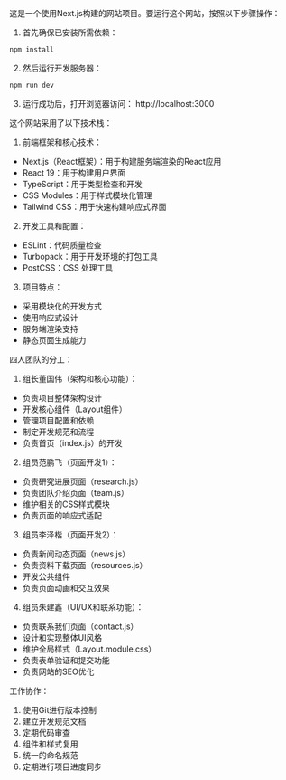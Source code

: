 这是一个使用Next.js构建的网站项目。要运行这个网站，按照以下步骤操作：

1. 首先确保已安装所需依赖：

```bash
npm install
```
2. 然后运行开发服务器：

```bash
npm run dev
```
3. 运行成功后，打开浏览器访问： http://localhost:3000

这个网站采用了以下技术栈：
1. 前端框架和核心技术：
- Next.js（React框架）：用于构建服务端渲染的React应用
- React 19：用于构建用户界面
- TypeScript：用于类型检查和开发
- CSS Modules：用于样式模块化管理
- Tailwind CSS：用于快速构建响应式界面

2. 开发工具和配置：
- ESLint：代码质量检查
- Turbopack：用于开发环境的打包工具
- PostCSS：CSS 处理工具

3. 项目特点：
- 采用模块化的开发方式
- 使用响应式设计
- 服务端渲染支持
- 静态页面生成能力

四人团队的分工：

1. 组长董国伟（架构和核心功能）：
- 负责项目整体架构设计
- 开发核心组件（Layout组件）
- 管理项目配置和依赖
- 制定开发规范和流程
- 负责首页（index.js）的开发

2. 组员范鹏飞（页面开发1）：
- 负责研究进展页面（research.js）
- 负责团队介绍页面（team.js）
- 维护相关的CSS样式模块
- 负责页面的响应式适配

3. 组员李泽楷（页面开发2）：
- 负责新闻动态页面（news.js）
- 负责资料下载页面（resources.js）
- 开发公共组件
- 负责页面动画和交互效果

4. 组员朱建鑫（UI/UX和联系功能）：
- 负责联系我们页面（contact.js）
- 设计和实现整体UI风格
- 维护全局样式（Layout.module.css）
- 负责表单验证和提交功能
- 负责网站的SEO优化

工作协作：
1. 使用Git进行版本控制
2. 建立开发规范文档
3. 定期代码审查
4. 组件和样式复用
5. 统一的命名规范
6. 定期进行项目进度同步

        
